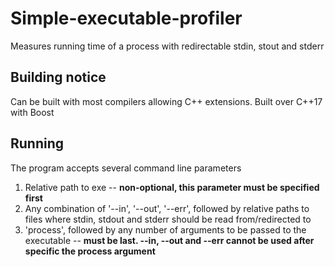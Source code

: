 # Simple-executable-profiler
Measures running time of a process with redirectable stdin, stout and stderr

## Building notice
Can be built with most compilers allowing C++ extensions. Built over C++17 with Boost

## Running
The program accepts several command line parameters
1. Relative path to exe  -- **non-optional, this parameter must be specified first**
2. Any combination of '--in', '--out', '--err', followed by relative paths to files where stdin, stdout and stderr should be read from/redirected to
3. 'process', followed by any number of arguments to be passed to the executable -- **must be last. --in, --out and --err cannot be used after specific the process argument**
